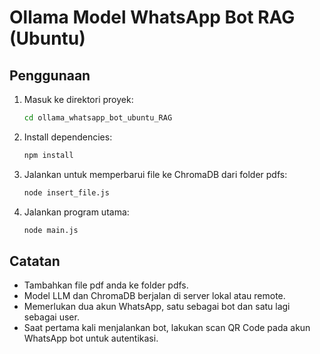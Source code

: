 # Ollama Model WhatsApp Bot RAG (Ubuntu)

## Penggunaan

1. Masuk ke direktori proyek:
   ```sh
   cd ollama_whatsapp_bot_ubuntu_RAG
   ```

2. Install dependencies:
   ```sh
   npm install
   ```

3. Jalankan untuk memperbarui file ke ChromaDB dari folder pdfs:
   ```sh
   node insert_file.js
   ```

4. Jalankan program utama:
   ```sh
   node main.js
   ```

## Catatan
- Tambahkan file pdf anda ke folder pdfs.
- Model LLM dan ChromaDB berjalan di server lokal atau remote.
- Memerlukan dua akun WhatsApp, satu sebagai bot dan satu lagi sebagai user.
- Saat pertama kali menjalankan bot, lakukan scan QR Code pada akun WhatsApp bot untuk autentikasi.

